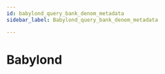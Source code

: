 ```yaml
---
id: babylond_query_bank_denom_metadata
sidebar_label: Babylond_query_bank_denom_metadata

---
```


# Babylond